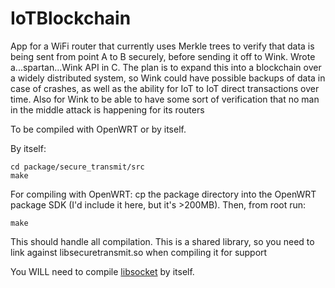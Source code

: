 # IoTBlockchain
App for a WiFi router that currently uses Merkle trees to verify that data is being sent from point A to B securely, before sending it off to Wink. Wrote a...spartan...Wink API in C. The plan is to expand this into a blockchain over a widely distributed system, so Wink could have possible backups of data in case of crashes, as well as the ability for IoT to IoT direct transactions over time. Also for Wink to be able to have some sort of verification that no man in the middle attack is happening for its routers

To be compiled with OpenWRT or by itself.

By itself:

```
cd package/secure_transmit/src
make
```

For compiling with OpenWRT: cp the package directory into the OpenWRT package SDK (I'd include it here, but it's >200MB). Then, from root run:

```
make
```

This should handle all compilation. This is a shared library, so you need to link against libsecuretransmit.so when compiling it for support

You WILL need to compile [libsocket](https://github.com/dermesser/libsocket) by itself.
